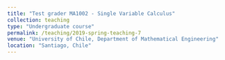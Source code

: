 ```yaml
---
title: "Test grader MA1002 - Single Variable Calculus"
collection: teaching
type: "Undergraduate course"
permalink: /teaching/2019-spring-teaching-7
venue: "University of Chile, Department of Mathematical Engineering"
location: "Santiago, Chile"
---
```



